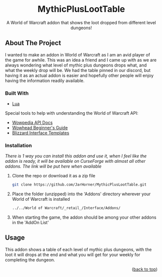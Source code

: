 
<a name="readme-top"></a>
<!-- PROJECT LOGO -->
<br />
<div align="center">
  <h1 align="center">MythicPlusLootTable</h3>

  <p align="center">
    A World of Warcraft addon that shows the loot dropped from different level dungeons!
    <br />
  </p>
</div>

<!-- ABOUT THE PROJECT -->
## About The Project

I wanted to make an addon in World of Warcraft as I am an avid player of the game for awhile. This was an idea a friend and I came up with as we are always wondering what level of mythic plus dungeons drops what, and what the weekly drop will be. We had the table pinned in our discord, but having it as an actual addon is easier and hopefully other people will enjoy having the information readily available. 

### Built With

* [Lua](https://www.lua.org/docs.html)

Special tools to help with understanding the World of Warcraft API:

* [Wowpedia API Docs](https://wowpedia.fandom.com/wiki/World_of_Warcraft_API)
* [Wowhead Beginner's Guide](https://www.wowhead.com/guide/comprehensive-beginners-guide-for-wow-addon-coding-in-lua-5338)
* [Blizzard Interface Templates](https://github.com/Ketho/BlizzardInterfaceResources/blob/mainline/Resources/Templates.lua)


### Installation

_There is 1 way you can install this addon and use it, when I feel like the addon is ready, it will be available on CurseForge with almost all other addons. The link will be put here when available_

1. Clone the repo or download it as a zip file
   ```sh
   git clone https://github.com/JarHorner/MythicPlusLootTable.git
   ```
2. Place the folder (unzipped) into the 'Addons' directory wherever your World of Warcraft is installed 
   ```sh
   ../../World of Warcraft/_retail_/Interface/Addons/
   ```
3. When starting the game, the addon should be among your other addons in the 'AddOn List'

<!-- USAGE EXAMPLES -->
## Usage

This addon shows a table of each level of mythic plus dungeons, with the loot it will drops at the end and what you will get for your weekly for completing the dungeon.

<p align="right">(<a href="#readme-top">back to top</a>)</p>

